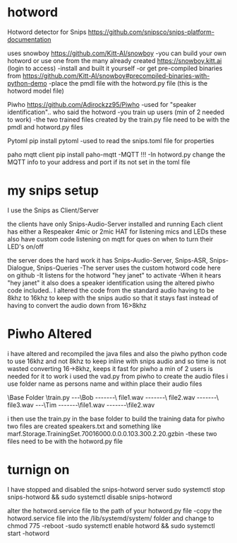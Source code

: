 # hotword

Hotword detector for Snips
https://github.com/snipsco/snips-platform-documentation

uses snowboy https://github.com/Kitt-AI/snowboy 
-you can build your own hotword or use one from the many already created https://snowboy.kitt.ai (login to access)
-install and built it yourself
-or get pre-compiled binaries from https://github.com/Kitt-AI/snowboy#precompiled-binaries-with-python-demo
-place the pmdl file with the hotword.py file (this is the hotword model file)


Piwho https://github.com/Adirockzz95/Piwho
-used for "speaker identification".. who said the hotword
-you train up users (min of 2 needed to work)
-the two trained files created by the train.py file need to be with the pmdl and hotword.py files

Pytoml pip install pytoml
-used to read the snips.toml file for properties

paho mqtt client pip install paho-mqtt
-MQTT !!!
-In hotword.py change the MQTT info to your address and port if its not set in the toml file


# my snips setup
I use the Snips as Client/Server 

the clients have only Snips-Audio-Server installed and running Each client has either a Respeaker 4mic or 2mic HAT for listening mics and LEDs these also have custom code listening on mqtt for ques on when to turn their LED's on/off

the server does the hard work it has Snips-Audio-Server, Snips-ASR, Snips-Dialogue, Snips-Queries -The server uses the custom hotword code here on github -It listens for the hotword "hey janet" to activate -When it hears "hey janet" it also does a speaker identification using the altered piwho code included.. I altered the code from the standard audio having to be 8khz to 16khz to keep with the snips audio so that it stays fast instead of having to convert the audio down from 16>8khz

# Piwho Altered

i have altered and recompiled the java files and also the piwho python code to use 16khz and not 8khz to keep inline with snips audio and so time is not wasted converting 16->8khz, keeps it fast
for piwho a min of 2 users is needed for it to work
i used the vad.py from piwho to create the audio files
i use folder name as persons name and within place their audio files

\Base Folder
\train.py
---\Bob
-------\ file1.wav 
-------\ file2.wav 
-------\ file3.wav
---\Tim 
-------\file1.wav 
-------\file2.wav

i then use the train.py in the base folder to build the training data for piwho
two files are created speakers.txt and something like marf.Storage.TrainingSet.70016000.0.0.0.103.300.2.20.gzbin -these two files need to be with the hotword.py file


# turnign on
I have stopped and disabled the snips-hotword server
sudo systemctl stop snips-hotword && sudo systemctl disable snips-hotword

alter the hotword.service file to the path of your hotword.py file
-copy the hotword.service file into the /lib/systemd/system/ folder and change to chmod 775
-reboot
-sudo systemctl enable hotword && sudo systemctl start -hotword
